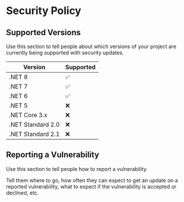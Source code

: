 # Security Policy

## Supported Versions

Use this section to tell people about which versions of your project are
currently being supported with security updates.

| Version           | Supported          |
| ----------------- | ------------------ |
| .NET 8            | :white_check_mark: |
| .NET 7            | :white_check_mark: |
| .NET 6            | :white_check_mark: |
| .NET 5            | :x:                |
| .NET Core 3.x     | :x:                |
| .NET Standard 2.0 | :x:                |
| .NET Standard 2.1 | :x:                |

## Reporting a Vulnerability

Use this section to tell people how to report a vulnerability.

Tell them where to go, how often they can expect to get an update on a
reported vulnerability, what to expect if the vulnerability is accepted or
declined, etc.
